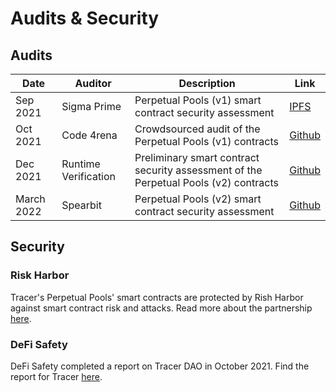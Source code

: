 # Audits & Security

## Audits

| Date       | Auditor              | Description                                                                           | Link                                                                                                                                             |
| ---------- | -------------------- | ------------------------------------------------------------------------------------- | ------------------------------------------------------------------------------------------------------------------------------------------------ |
| Sep 2021   | Sigma Prime          | Perpetual Pools (v1) smart contract security assessment                               | [IPFS](https://ipfs.io/ipfs/QmTGAU4mF4P9TFPjSBw5gwUydzF3XX1BfRdX68RnsYjvDs)                                                                      |
| Oct 2021   | Code 4rena           | Crowdsourced audit of the Perpetual Pools (v1) contracts                              | [Github](https://github.com/code-423n4/2021-10-tracer-findings)                                                                                  |
| Dec 2021   | Runtime Verification | Preliminary smart contract security assessment of the Perpetual Pools (v2) contracts  | [Github](https://github.com/mycelium-ethereum/perpetual-pools-contracts-v2-spearbit/blob/pools-v2/Tracer\_Security\_Audit\_Report\_DRAFT\_2.pdf) |
| March 2022 | Spearbit             | Perpetual Pools (v2) smart contract security assessment                               | [Github](https://github.com/tracer-protocol/perpetual-pools-contracts/blob/pools-v2/audits/2022\_march\_spearbit/draft.pdf)                      |

## Security

### Risk Harbor

Tracer's Perpetual Pools' smart contracts are protected by Rish Harbor against smart contract risk and attacks. Read more about the partnership [here](https://tracer.finance/radar/risk-harbor/).

### DeFi Safety

DeFi Safety completed a report on Tracer DAO in October 2021. Find the report for Tracer [here](https://www.defisafety.com/pqrs/119).
